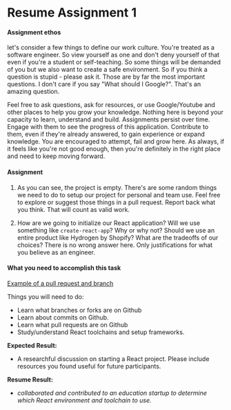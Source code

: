 # Resume Assignment 1

#### Assignment ethos
let's consider a few things to define our work culture. You're treated as a software engineer. So view yourself as one and don't deny yourself of that even if you're a student or self-teaching. So some things will be demanded of you but we also want to create a safe environment. So if you think a question is stupid - please ask it. Those are by far the most important questions. I don't care if you say "What should I Google?". That's an amazing question. 

Feel free to ask questions, ask for resources, or use Google/Youtube and other places to help you grow your knowledge. Nothing here is beyond your capacity to learn, understand and build. Assignments persist over time. Engage with them to see the progress of this application. Contribute to them, even if they're already answered, to gain experience or expand knowledge. You are encouraged to attempt, fail and grow here. As always, if it feels like you're not good enough, then you're definitely in the right place and need to keep moving forward.

#### Assignment
1. As you can see, the project is empty. There's are some random things we need to do to setup our project for personal and team use. Feel free to explore or suggest those things in a pull request. Report back what you think. That will count as valid work.

2. How are we going to initialize our React application? Will we use something like `create-react-app`? Why or why not? Should we use an entire product like Hydrogen by Shopify? What are the tradeoffs of our choices? There is no wrong answer here. Only justifications for what you believe as an engineer.


#### What you need to accomplish this task

[Example of a pull request and branch](https://github.com/RobotsBuildingEducation/Educate/pull/2)

Things you will need to do:
- Learn what branches or forks are on Github
- Learn about commits on Github.
- Learn what pull requests are on Github
- Study/understand React toolchains and setup frameworks.


**Expected Result:** 
-  A researchful discussion on starting a React project. Please include resources you found useful for future participants.

**Resume Result:**
- _collaborated and contributed to an education startup to determine which React environment and toolchain to use._
